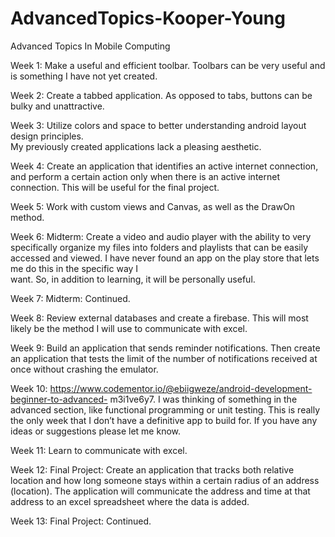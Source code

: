 # AdvancedTopics-Kooper-Young
Advanced Topics In Mobile Computing

Week 1: Make a useful and efficient toolbar. 
                Toolbars can be very useful and is something I have not yet created.

Week 2: Create a tabbed application. 
                As opposed to tabs, buttons can be bulky and unattractive. 

Week 3: Utilize colors and space to better understanding android layout design principles.  
                My previously created applications lack a pleasing aesthetic.

Week 4: Create an application that identifies an active internet connection, and perform a certain action 
                only when there is an active internet connection. 
                This will be useful for the final project. 

Week 5: Work with custom views and Canvas, as well as the DrawOn method. 

Week 6: Midterm:  Create a video and audio player with the ability to very specifically organize my files 
                                   into folders and playlists that can be easily accessed and viewed. 
                                   I have never found an app on the play store that lets me do this in the specific way I   
                                  want. So, in addition to learning, it will be personally useful. 

Week 7: Midterm: Continued.

Week 8: Review external databases and create a firebase. 
                This will most likely be the method I will use to communicate with excel.

Week 9: Build an application that sends reminder notifications. Then create an application that tests the 
                limit of the number of notifications received at once without crashing the emulator.

Week 10: https://www.codementor.io/@ebiigweze/android-development-beginner-to-advanced-    m3i1ve6y7. I was thinking of something in the advanced section, like functional programming or unit testing. This is really the only week that I don’t have a definitive app to build for. If you have any ideas or suggestions please let me know.

Week 11: Learn to communicate with excel.

Week 12: Final Project: Create an application that tracks both relative location and how long someone stays within a certain radius of an address (location). The application will communicate the address and time at that address to an excel spreadsheet where the data is added. 

Week 13: Final Project: Continued.

